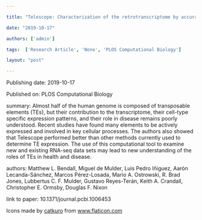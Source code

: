 ---
title: "Telescope: Characterization of the retrotranscriptome by accurate estimation of transposable element expression"
date: "2019-10-17"
authors: ['admin']
tags:  ['Research Article', 'None', 'PLOS Computational Biology']
layout: "post"
---
Publishing date: 2019-10-17

Published on: PLOS Computational Biology

summary: Almost half of the human genome is composed of transposable elements (TEs), but their contribution to the transcriptome, their cell-type specific expression patterns, and their role in disease remains poorly understood. Recent studies have found many elements to be actively expressed and involved in key cellular processes. The authors also showed that Telescope performed better than other methods currently used to determine TE expression. The use of this computational tool to examine new and existing RNA-seq data sets may lead to new understanding of the roles of TEs in health and disease.

authors: Matthew L. Bendall, Miguel de Mulder, Luis Pedro Iñiguez, Aarón Lecanda-Sánchez, Marcos Pérez-Losada, Mario A. Ostrowski, R. Brad Jones, Lubbertus C. F. Mulder, Gustavo Reyes-Terán, Keith A. Crandall, Christopher E. Ormsby, Douglas F. Nixon

link to paper: 10.1371/journal.pcbi.1006453

Icons made by <a href="https://www.flaticon.com/free-icon/bookshelves_3576884" title="catkuro">catkuro</a> from <a href="https://www.flaticon.com/" title="Flaticon"> www.flaticon.com</a>